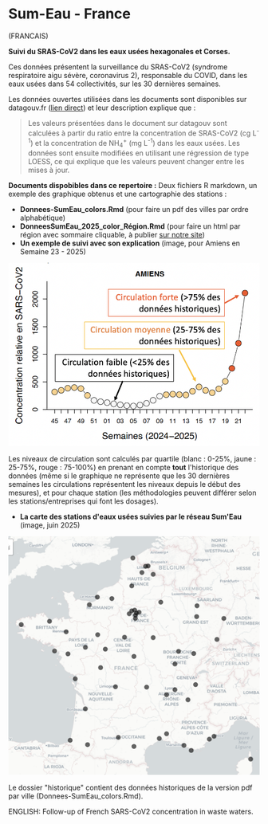 # Sum-Eau - France
(FRANCAIS)

**Suivi du SRAS-CoV2 dans les eaux usées hexagonales et Corses.**

Ces données présentent la surveillance du SRAS-CoV2 (syndrome respiratoire aigu sévère, coronavirus 2), responsable du COVID, dans les eaux usées dans 54 collectivités, sur les 30 dernières semaines.

Les données ouvertes utilisées dans les documents sont disponibles sur datagouv.fr ([lien direct](https://www.data.gouv.fr/fr/datasets/surveillance-du-sars-cov-2-dans-les-eaux-usees-sumeau/)) et leur description explique que :

> Les valeurs présentées dans le document sur datagouv sont calculées à partir du ratio entre la concentration de SRAS-CoV2 (cg L<sup>-1</sup>) et la concentration de NH<sub>4</sub><sup>+</sup> (mg L<sup>-1</sup>) dans les eaux usées. Les données sont ensuite modifiées en utilisant une régression de type LOESS, ce qui explique que les valeurs peuvent changer entre les mises à jour.


**Documents dispobibles dans ce repertoire :**
Deux fichiers R markdown, un exemple des graphique obtenus et une cartographie des stations :
- **Donnees-SumEau_colors.Rmd** (pour faire un pdf des villes par ordre alphabétique)
- **DonneesSumEau_2025_color_Région.Rmd** (pour faire un html par région avec sommaire cliquable, à publier [sur notre site](https://associationarra.wordpress.com/suivi-regional-sumeau/))
- **Un exemple de suivi avec son explication** (image, pour Amiens en Semaine 23 - 2025)

![Suivi Sum'Eau à Amiens](Explications-SumEau.png)

Les niveaux de circulation sont calculés par quartile (blanc : 0-25%, jaune : 25-75%, rouge : 75-100%) en prenant en compte **tout** l'historique des données (même si le graphique ne représente que les 30 dernières semaines les circulations représentent les niveaux depuis le début des mesures), et pour chaque station (les méthodologies peuvent différer selon les stations/entreprises qui font les dosages). 

- **La carte des stations d'eaux usées suivies par le réseau Sum'Eau** (image, juin 2025)

![Carte des stations d'eau usées suivies avec Sum'Eau](mapSumEau.png)

Le dossier "historique" contient des données historiques de la version pdf par ville (Donnees-SumEau_colors.Rmd).


ENGLISH: Follow-up of French SARS-CoV2 concentration in waste waters.
